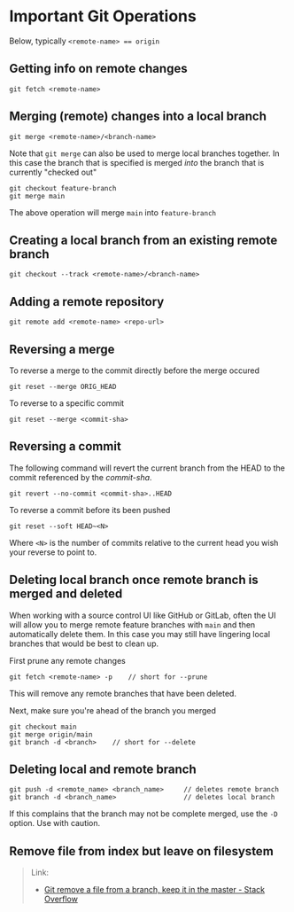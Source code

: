 # Important Git Operations

Below, typically `<remote-name> == origin`

## Getting info on remote changes

```
git fetch <remote-name>
```

## Merging (remote) changes into a local branch

```
git merge <remote-name>/<branch-name>
```

Note that `git merge` can also be used to merge local branches together. In this case the branch that is specified is merged _into_ the branch that is currently "checked out"

```
git checkout feature-branch
git merge main
```

The above operation will merge `main` into `feature-branch`

## Creating a local branch from an existing remote branch

```
git checkout --track <remote-name>/<branch-name>
```

## Adding a remote repository

```
git remote add <remote-name> <repo-url>
```

## Reversing a merge

To reverse a merge to the commit directly before the merge occured

```
git reset --merge ORIG_HEAD
```

To reverse to a specific commit

```
git reset --merge <commit-sha>
```

## Reversing a commit

The following command will revert the current branch from the HEAD to the commit referenced by the *commit-sha*.

```
git revert --no-commit <commit-sha>..HEAD
```

To reverse a commit before its been pushed

```
git reset --soft HEAD~<N>
```

Where `<N>` is the number of commits relative to the current head you wish your reverse to point to.

## Deleting local branch once remote branch is merged and deleted

When working with a source control UI like GitHub or GitLab, often the UI will allow you to merge remote feature branches with `main` and then automatically delete them. In this case you may still have lingering local branches that would be best to clean up.

First prune any remote changes

```
git fetch <remote-name> -p    // short for --prune
```

This will remove any remote branches that have been deleted.

Next, make sure you're ahead of the branch you merged

```
git checkout main
git merge origin/main
git branch -d <branch>    // short for --delete
```

## Deleting local and remote branch

```
git push -d <remote_name> <branch_name>     // deletes remote branch
git branch -d <branch_name>                 // deletes local branch
```

If this complains that the branch may not be complete merged, use the `-D` option. Use with caution.

## Remove file from index but leave on filesystem

> Link:
> 
> - [Git remove a file from a branch, keep it in the master - Stack Overflow](https://stackoverflow.com/questions/37422221/git-remove-a-file-from-a-branch-keep-it-in-the-master)

